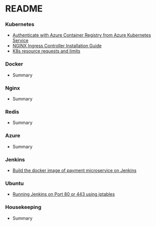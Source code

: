 ﻿# README #


### Kubernetes ###

* [Authenticate with Azure Container Registry from Azure Kubernetes Service](Kubernetes/authenticate-with-azure-container-registry-from-azure-kubernetes-service.md)
* [NGINX Ingress Controller Installation Guide](https://kubernetes.github.io/ingress-nginx/deploy/)
* [K8s resource requests and limits](Kubernetes/k8s-resource-requests-and-limits.md)

### Docker ###

* Summary

### Nginx ###

* Summary

### Redis ### 

* Summary

### Azure ###

* Summary

### Jenkins ###

* [Build the docker image of payment microservice on Jenkins](Jenkins/build-the-docker-image-of-payment-microservice-on-jenkins.md)

### Ubuntu ###

* [Running Jenkins on Port 80 or 443 using iptables](Ubuntu/running-jenkins-on-port-80-or-443-using-iptables.md)

### Housekeeping ###

* Summary

